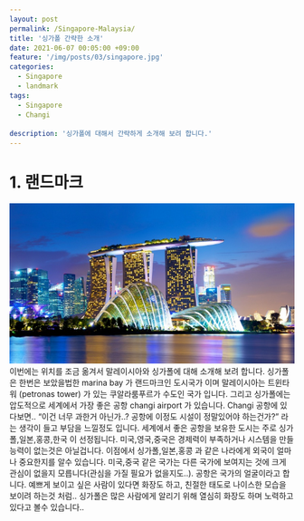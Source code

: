 ```yaml
---
layout: post
permalink: /Singapore-Malaysia/
title: '싱가폴 간략한 소개'
date: 2021-06-07 00:05:00 +09:00
feature: '/img/posts/03/singapore.jpg'
categories:
  - Singapore
  - landmark
tags:
  - Singapore
  - Changi

description: '싱가폴에 대해서 간략하게 소개해 보려 합니다.'
---
```


# 1. 랜드마크
![싱가폴](/img/posts/03/마리나베이.jpg)
이번에는 위치를 조금 옮겨서 말레이시아와 싱가폴에 대해 소개해 보려 합니다. 싱가폴은 한번은 보았을법한 marina bay 가 랜드마크인 도시국가 이며 말레이시아는 트윈타워 (petronas tower) 가 있는 쿠알라룸푸르가 수도인 국가 입니다. 그리고 싱가폴에는 압도적으로 세계에서 가장 좋은 공항 changi airport 가 있습니다. Changi 공항에 있다보면.. “이건 너무 과한거 아닌가..? 공항에 이정도 시설이 정말있어야 하는건가?”  라는 생각이 들고 부담을 느낄정도 입니다. 세계에서 좋은 공항을 보유한 도시는 주로 싱가폴,일본,홍콩,한국 이 선정됩니다. 미국,영국,중국은 경제력이 부족하거나 시스템을 만들 능력이 없는것은 아닐겁니다. 이점에서 싱가폴,일본,홍콩 과 같은 나라에게 외국이 얼마나 중요한지를 알수 있습니다. 미국,중국 같은 국가는 다른 국가에 보여지는 것에 크게 관심이 없을지 모릅니다(관심을 가질 필요가 없을지도..). 공항은 국가의 얼굴이라고 합니다. 예쁘게 보이고 싶은 사람이 있다면 화장도 하고, 친절한 태도로 나이스한 모습을 보이려 하는것 처럼.. 싱가폴은 많은 사람에게 알리기 위해 열심히 화장도 하며 노력하고 있다고 볼수 있습니다..
